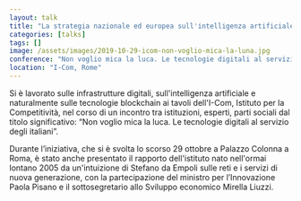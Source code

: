 ```yaml
---
layout: talk
title: "La strategia nazionale ed europea sull'intelligenza artificiale e il ruolo del software libero"
categories: [talks]
tags: []
image: /assets/images/2019-10-29-icom-non-voglio-mica-la-luna.jpg
conference: "Non voglio mica la luca. Le tecnologie digitali al servizio degli italiani"
location: "I-Com, Rome"
---
```


Si è lavorato sulle infrastrutture digitali, sull'intelligenza artificiale e naturalmente sulle tecnologie blockchain ai tavoli dell'I-Com, Istituto per la Competitività, nel corso di un incontro tra istituzioni, esperti, parti sociali dal titolo significativo: “Non voglio mica la luca. Le tecnologie digitali al servizio degli italiani”.

Durante l’iniziativa, che si è svolta lo scorso 29 ottobre a Palazzo Colonna a Roma, è stato anche presentato il rapporto dell'istituto nato nell'ormai lontano 2005 da un'intuizione di Stefano da Empoli sulle reti e i servizi di nuova generazione, con la partecipazione del ministro per l’Innovazione Paola Pisano e il sottosegretario allo Sviluppo economico Mirella Liuzzi.
